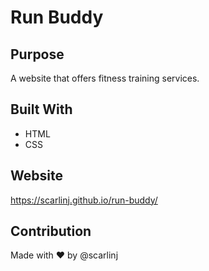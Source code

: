 # Run Buddy

## Purpose
A website that offers fitness training services.

## Built With
* HTML
* CSS

## Website
https://scarlinj.github.io/run-buddy/

## Contribution
Made with ❤️ by @scarlinj
